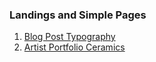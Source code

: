 ### Landings and Simple Pages

1. [Blog Post Typography](https://leila-bekirkhan.github.io//HTML-CSS-projects/blog-post-typography/)
2. [Artist Portfolio Ceramics](https://leila-bekirkhan.github.io/HTML-CSS-projects/artist-portfolio-ceramics)
